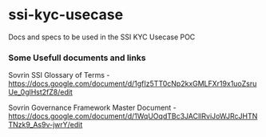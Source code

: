 # ssi-kyc-usecase
Docs and specs to be used in the SSI KYC Usecase POC

### Some Usefull documents and links

Sovrin SSI Glossary of Terms - https://docs.google.com/document/d/1gfIz5TT0cNp2kxGMLFXr19x1uoZsruUe_0glHst2fZ8/edit

Sovrin Governance Framework Master Document - https://docs.google.com/document/d/1WqUOqdTBc3JACIlRviJoWJRcJHTNTNzk9_As9v-jwrY/edit

